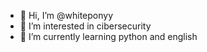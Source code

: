 - 👋 Hi, I’m @whiteponyy
- 👀 I’m interested in cibersecurity
- 🌱 I’m currently learning python and english
<!---
whiteponyy/whiteponyy is a ✨ special ✨ repository because its `README.md` (this file) appears on your GitHub profile.
You can click the Preview link to take a look at your changes.
--->
